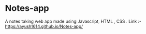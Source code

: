 # Notes-app
A notes taking web app made using Javascript, HTML , CSS . Link :- https://ayush1614.github.io/Notes-app/
